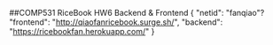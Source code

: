 ##COMP531 RiceBook HW6 Backend & Frontend
{
  "netid": "fanqiao"?
  "frontend": "http://qiaofanricebook.surge.sh/",
  "backend": "https://ricebookfan.herokuapp.com/"
}
